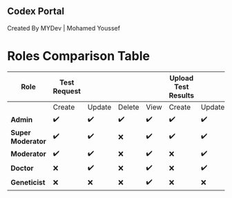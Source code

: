 ## Codex Portal
Created By MYDev | Mohamed Youssef

# Roles Comparison Table

| Role            | Test Request           |                      |                      |                      | Upload Test Results   |                      |                      |                      | Users                |                      |                      |                      | Patients             |                      |                      |                      |
|------------------|------------------------|----------------------|----------------------|----------------------|------------------------|----------------------|----------------------|----------------------|----------------------|----------------------|----------------------|----------------------|----------------------|----------------------|----------------------|----------------------|
|                  | Create                | Update               | Delete               | View                 | Create                 | Update               | Delete               | View                 | Create               | Update               | Delete               | View                 | Create               | Update               | Delete               | View                 |
| **Admin**        | ✔️                    | ✔️                   | ✔️                   | ✔️                   | ✔️                    | ✔️                   | ✔️                   | ✔️                   | ✔️                   | ✔️                   | ✔️                   | ✔️                   | ✔️                   | ✔️                   | ✔️                   | ✔️                   |
| **Super Moderator** | ✔️                    | ✔️                   | ❌                   | ✔️                   | ✔️                    | ✔️                   | ❌                   | ✔️                   | ✔️                   | ✔️                   | ❌                   | ✔️                   | ✔️                   | ✔️                   | ❌                   | ✔️                   |
| **Moderator**    | ✔️                    | ✔️                   | ❌                   | ✔️                   | ❌                    | ✔️                   | ❌                   | ✔️                   | ❌                   | ✔️                   | ❌                   | ✔️                   | ❌                   | ✔️                   | ❌                   | ✔️                   |
| **Doctor**       | ❌                    | ✔️                   | ❌                   | ✔️                   | ❌                    | ✔️                   | ❌                   | ✔️                   | ❌                   | ❌                   | ❌                   | ✔️                   | ❌                   | ❌                   | ❌                   | ✔️                   |
| **Geneticist**   | ❌                    | ❌                   | ❌                   | ✔️                   | ❌                    | ❌                   | ❌                   | ✔️                   | ❌                   | ❌                   | ❌                   | ✔️                   | ❌                   | ❌                   | ❌                   | ✔️                   |
